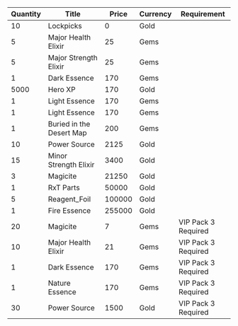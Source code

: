 | Quantity | Title | Price | Currency |  Requirement |
| -------- | ----- | ----- | -------- |  ----------- |
| 10 | Lockpicks | 0 | Gold |  |
| 5 | Major Health Elixir | 25 | Gems |  |
| 5 | Major Strength Elixir | 25 | Gems |  |
| 1 | Dark Essence | 170 | Gems |  |
| 5000 | Hero XP | 170 | Gold |  |
| 1 | Light Essence | 170 | Gems |  |
| 1 | Light Essence | 170 | Gems |  |
| 1 | Buried in the Desert Map | 200 | Gems |  |
| 10 | Power Source | 2125 | Gold |  |
| 15 | Minor Strength Elixir | 3400 | Gold |  |
| 3 | Magicite | 21250 | Gold |  |
| 1 | RxT Parts | 50000 | Gold |  |
| 5 | Reagent_Foil | 100000 | Gold |  |
| 1 | Fire Essence | 255000 | Gold |  |
| 20 | Magicite | 7 | Gems | VIP Pack 3 Required |
| 10 | Major Health Elixir | 21 | Gems | VIP Pack 3 Required |
| 1 | Dark Essence | 170 | Gems | VIP Pack 3 Required |
| 1 | Nature Essence | 170 | Gems | VIP Pack 3 Required |
| 30 | Power Source | 1500 | Gold | VIP Pack 3 Required |
